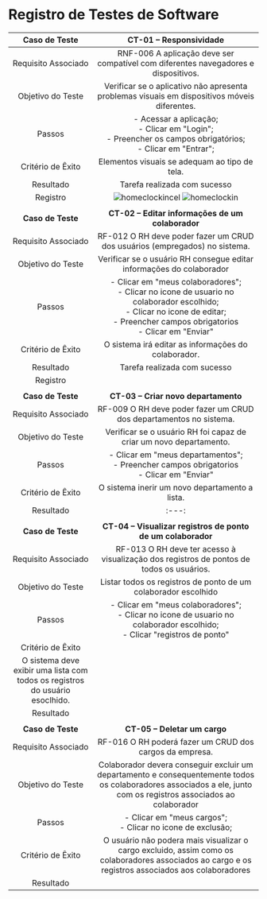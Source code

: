 # Registro de Testes de Software

|  **Caso de Teste**  |                                                                                  **CT-01 – Responsividade**                                                                                   |
| :-----------------: | :-------------------------------------------------------------------------------------------------------------------------------------------------------------------------------------------: |
| Requisito Associado |                                                      RNF-006 A aplicação deve ser compatível com diferentes navegadores e dispositivos.                                                       |
|  Objetivo do Teste  |                                                 Verificar se o aplicativo não apresenta problemas visuais em dispositivos móveis diferentes.                                                  |
|       Passos        |                                   - Acessar a aplicação; <br> - Clicar em "Login"; <br> - Preencher os campos obrigatórios; <br> - Clicar em "Entrar"; <br>                                   |
|  Critério de Êxito  |                                                                         Elementos visuais se adequam ao tipo de tela.                                                                         |
|        Resultado    |   Tarefa realizada com sucesso                                      |
| Registro  |  ![homeclockincel](https://github.com/ICEI-PUC-Minas-PMV-ADS/pmv-ads-2023-2-e4-proj-infra-t3-grupo-1-projeto-ponto/assets/101024834/cfec502b-e5d3-4213-b5ea-0744988cdbca) ![homeclockin](https://github.com/ICEI-PUC-Minas-PMV-ADS/pmv-ads-2023-2-e4-proj-infra-t3-grupo-1-projeto-ponto/assets/101024834/e8b6bf85-835b-44b2-9170-057ca5f650e7)                                                                                                |
|                                    |
|  **Caso de Teste**  |                                                                       **CT-02 – Editar informações de um colaborador**                                                                        |
| Requisito Associado |                                                          RF-012 O RH deve poder fazer um CRUD dos usuários (empregados) no sistema.                                                           |
|  Objetivo do Teste  |                                                             Verificar se o usuário RH consegue editar informações do colaborador                                                              |
|       Passos        | - Clicar em "meus colaboradores";<br> - Clicar no icone de usuario no colaborador escolhido; <br> - Clicar no icone de editar; <br> - Preencher campos obrigatorios <br> - Clicar em "Enviar" |
|  Critério de Êxito  |                                                                      O sistema irá editar as informações do colaborador.                                                                      |
|        Resultado        |  Tarefa realizada com sucesso                  |
|  Registro           |                                                              |
|                                                                    |
|  **Caso de Teste**  |                                                                              **CT-03 – Criar novo departamento**                                                                              |
| Requisito Associado |                                                              RF-009 O RH deve poder fazer um CRUD dos departamentos no sistema.                                                               |
|  Objetivo do Teste  |                                                              Verificar se o usuário RH foi capaz de criar um novo departamento.                                                               |
|       Passos        |                                                - Clicar em "meus departamentos";<br> - Preencher campos obrigatorios <br> - Clicar em "Enviar"                                                |
|  Critério de Êxito  |                                                                        O sistema inerir um novo departamento a lista.                                                                         |
|        Resultado        |                                                                                             :---:                                                                                             |
|                                                                                                                                  |
|  **Caso de Teste**  |                                                                  **CT-04 – Visualizar registros de ponto de um colaborador**                                                                  |
| Requisito Associado |                                                   RF-013 O RH deve ter acesso à visualização dos registros de pontos de todos os usuários.                                                    |
|  Objetivo do Teste  |                                                                Listar todos os registros de ponto de um colaborador escolhido                                                                 |
|       Passos        |                                - Clicar em "meus colaboradores";<br> - Clicar no icone de usuario no colaborador escolhido; <br> - Clicar "registros de ponto"                                |
|  Critério de Êxito  | 
                                                        O sistema deve exibir uma lista com todos os registros do usuário esoclhido.                                                          |
|        Resultado        |                                                                                                       |
|                                                                                                                                 |
|  **Caso de Teste**  |                                                                                 **CT-05 – Deletar um cargo**                                                                                  |
| Requisito Associado |                                                                    RF-016 O RH poderá fazer um CRUD dos cargos da empresa.                                                                    |
|  Objetivo do Teste  |               Colaborador devera conseguir excluir um departamento e consequentemente todos os colaboradores associados a ele, junto com os registros associados ao colaborador               |
|       Passos        |                                                                 - Clicar em "meus cargos";<br> - Clicar no icone de exclusão;                                                                 |
|  Critério de Êxito  |                      O usuário não podera mais visualizar o cargo excluido, assim como os colaboradores associados ao cargo e os registros associados aos colaboradores                       |
| Resultado          |                                                                                                            |
